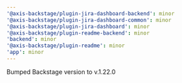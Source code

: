 ```yaml
---
'@axis-backstage/plugin-jira-dashboard-backend': minor
'@axis-backstage/plugin-jira-dashboard-common': minor
'@axis-backstage/plugin-jira-dashboard': minor
'@axis-backstage/plugin-readme-backend': minor
'backend': minor
'@axis-backstage/plugin-readme': minor
'app': minor
---
```


Bumped Backstage version to v.1.22.0
